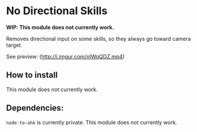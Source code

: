 # No Directional Skills
**WIP: This module does not currently work.**

Removes directional input on some skills, so they always go toward camera target.

See preview: (http://i.imgur.com/nIWqQDZ.mp4)


## How to install
This module does not currently work.

## Dependencies:
`node-to-ahk` is currently private. This module does not currently work.